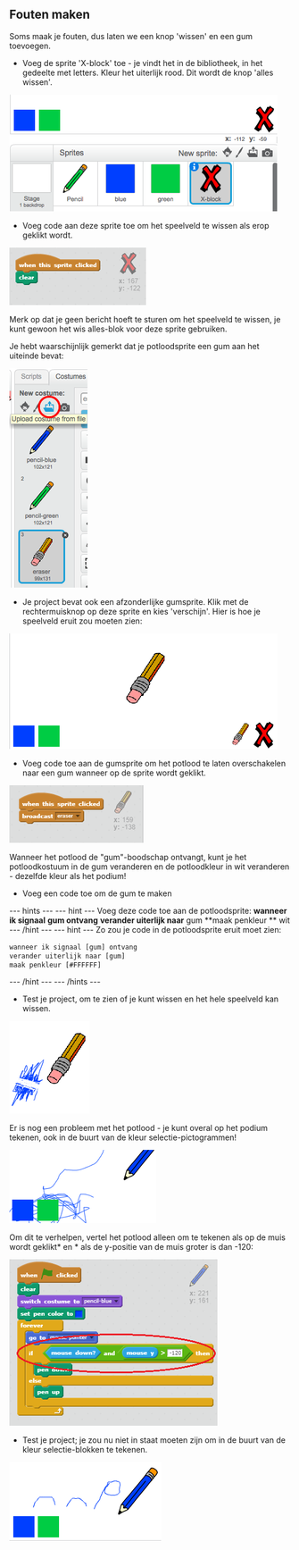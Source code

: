## Fouten maken

Soms maak je fouten, dus laten we een knop 'wissen' en een gum toevoegen.

+ Voeg de sprite 'X-block' toe - je vindt het in de bibliotheek, in het gedeelte met letters. Kleur het uiterlijk rood. Dit wordt de knop 'alles wissen'.

![screenshot](images/paint-x.png)

+ Voeg code aan deze sprite toe om het speelveld te wissen als erop geklikt wordt.

![Clear stage](images/clear-stage.png)

Merk op dat je geen bericht hoeft te sturen om het speelveld te wissen, je kunt gewoon het wis alles-blok voor deze sprite gebruiken.

Je hebt waarschijnlijk gemerkt dat je potloodsprite een gum aan het uiteinde bevat:

![screenshot](images/paint-eraser-costume.png)

+ Je project bevat ook een afzonderlijke gumsprite. Klik met de rechtermuisknop op deze sprite en kies 'verschijn'. Hier is hoe je speelveld eruit zou moeten zien:

![screenshot](images/paint-eraser-stage.png)

+ Voeg code toe aan de gumsprite om het potlood te laten overschakelen naar een gum wanneer op de sprite wordt geklikt.

![Broadcast eraser](images/broadcast-eraser.png)

Wanneer het potlood de "gum"-boodschap ontvangt, kunt je het potloodkostuum in de gum veranderen en de potloodkleur in wit veranderen - dezelfde kleur als het podium!

+ Voeg een code toe om de gum te maken

\--- hints \--- \--- hint \--- Voeg deze code toe aan de potloodsprite: **wanneer ik signaal** **gum ontvang** **verander uiterlijk naar** gum **maak penkleur ** wit \--- /hint \--- \--- hint \--- Zo zou je code in de potloodsprite eruit moet zien:

```blocks
wanneer ik signaal [gum] ontvang
verander uiterlijk naar [gum]
maak penkleur [#FFFFFF]
```

\--- /hint \--- \--- /hints \---

+ Test je project, om te zien of je kunt wissen en het hele speelveld kan wissen.

![screenshot](images/paint-erase-test.png)

Er is nog een probleem met het potlood - je kunt overal op het podium tekenen, ook in de buurt van de kleur selectie-pictogrammen!

![screenshot](images/paint-draw-problem.png)

Om dit te verhelpen, vertel het potlood alleen om te tekenen als op de muis wordt geklikt* en * als de y-positie van de muis groter is dan -120:

![screenshot](images/pencil-gt-code.png)

+ Test je project; je zou nu niet in staat moeten zijn om in de buurt van de kleur selectie-blokken te tekenen.

![screenshot](images/paint-fixed.png)